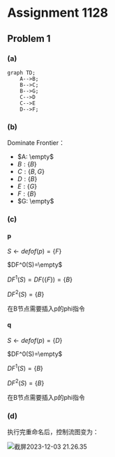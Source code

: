 # Assignment 1128

## Problem 1

### (a)

```mermaid
graph TD;
    A-->B;
    B-->C;
    B-->G;
    C-->D
    C-->E
    D-->F;
```

### (b)

Dominate Frontier：

* $A: \empty$
* $B: \{B\}$
* $C: \{B,G\}$
* $D: \{ B\}$
* $E: \{ G\}$
* $F: \{ B\}$
* $G: \empty$

### (c)

#### p

$S \leftarrow defof(p)=\{F\}$

$DF^0(S)=\empty$

$DF^1(S)=DF(\{F\})=\{B\}$

$DF^2(S)=\{B\}$

在B节点需要插入p的phi指令

#### q

$S \leftarrow defof(p)=\{D\}$

$DF^0(S)=\empty$

$DF^1(S)=\{B\}$

$DF^2(S)=\{B\}$

在B节点需要插入p的phi指令

### (d)

执行完重命名后，控制流图变为：

![截屏2023-12-03 21.26.35](https://p.ipic.vip/7ocets.png)

